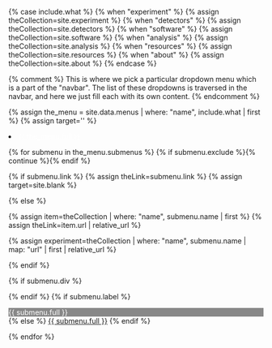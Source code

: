 {% case include.what %}
{% when "experiment" %}	{% assign theCollection=site.experiment %}
{% when "detectors" %}	{% assign theCollection=site.detectors %}
{% when "software" %}	{% assign theCollection=site.software %}
{% when "analysis" %}	{% assign theCollection=site.analysis %}
{% when "resources" %}	{% assign theCollection=site.resources %}
{% when "about" %}	{% assign theCollection=site.about %}
{% endcase %}

{% comment %}
This is where we pick a particular dropdown menu which is a part
of the "navbar". The list of these dropdowns is traversed in the navbar,
and here we just fill each with its own content.
{% endcomment %}

{% assign the_menu = site.data.menus | where: "name", include.what | first %}
{% assign target='' %}

<li class="nav-item dropdown px-4">
<a class="nav-link dropdown-toggle" href="#" id="navbarDropdown" role="button" data-toggle="dropdown" aria-haspopup="true" aria-expanded="false" style="color: #fff;">{{ the_menu.full }}</a>
<div class="dropdown-menu" aria-labelledby="navbarDropdown">

{% for submenu in the_menu.submenus %}
{% if submenu.exclude %}{% continue %}{% endif %}

{% if submenu.link %}
{% assign theLink=submenu.link %}
{% assign target=site.blank %}

{% else %}

{% assign item=theCollection | where: "name", submenu.name | first %}
{% assign theLink=item.url | relative_url %}

{% assign experiment=theCollection | where: "name", submenu.name | map: "url" | first | relative_url %}

{% endif %}

{% if submenu.div %}<div class="dropdown-divider"></div>{% endif %}
{% if submenu.label %}
<div class="dropdown-item" style="color: #fff; background-color: #888;">{{ submenu.full }}</div>
{% else %}
<a class="dropdown-item" href="{{ theLink }}" {{ target }}>{{ submenu.full }}</a>
{% endif %}

{% endfor %}

</div>
</li>

